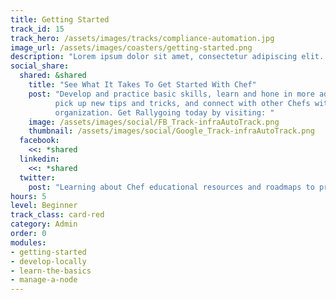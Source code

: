 ```yaml
---
title: Getting Started
track_id: 15
track_hero: /assets/images/tracks/compliance-automation.jpg
image_url: /assets/images/coasters/getting-started.png
description: "Lorem ipsum dolor sit amet, consectetur adipiscing elit. Cras pharetra, erat sed consectetur ultrices, metus diam mollis est, facilisis mollis magna risus eget velit."
social_share:
  shared: &shared
    title: "See What It Takes To Get Started With Chef"
    post: "Develop and practice basic skills, learn and hone in more advanced techniques,
          pick up new tips and tricks, and connect with other Chefs within and outside your own
          organization. Get Rallygoing today by visiting: "
    image: /assets/images/social/FB_Track-infraAutoTrack.png
    thumbnail: /assets/images/social/Google_Track-infraAutoTrack.png
  facebook:
    <<: *shared
  linkedin:
    <<: *shared
  twitter:
    post: "Learning about Chef educational resources and roadmaps to proficiency via 'Getting Started' learning module. You can, too!"
hours: 5
level: Beginner
track_class: card-red
category: Admin
order: 0
modules:
- getting-started
- develop-locally
- learn-the-basics
- manage-a-node
---
```

